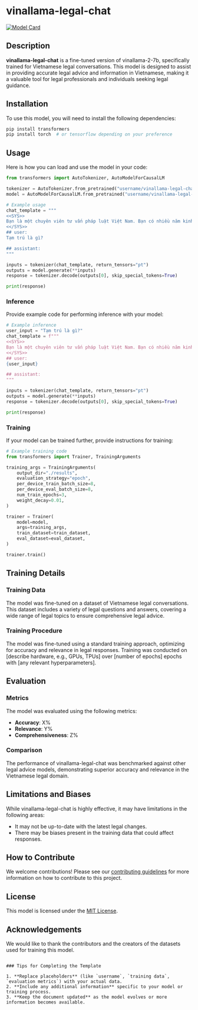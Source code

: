 
# vinallama-legal-chat

[![Model Card](https://img.shields.io/badge/Hugging%20Face-Model%20Card-blue)](https://huggingface.co/username/vinallama-legal-chat)

## Description

**vinallama-legal-chat** is a fine-tuned version of vinallama-2-7b, specifically trained for Vietnamese legal conversations. This model is designed to assist in providing accurate legal advice and information in Vietnamese, making it a valuable tool for legal professionals and individuals seeking legal guidance.

## Installation

To use this model, you will need to install the following dependencies:

```bash
pip install transformers
pip install torch  # or tensorflow depending on your preference
```

## Usage

Here is how you can load and use the model in your code:

```python
from transformers import AutoTokenizer, AutoModelForCausalLM

tokenizer = AutoTokenizer.from_pretrained("username/vinallama-legal-chat")
model = AutoModelForCausalLM.from_pretrained("username/vinallama-legal-chat")

# Example usage
chat_template = """
<<SYS>>
Bạn là một chuyên viên tư vấn pháp luật Việt Nam. Bạn có nhiều năm kinh nghiệm và kiến thức chuyên sâu. Bạn sẽ cung cấp câu trả lời về pháp luật, tư vấn luật pháp cho các câu hỏi của User.
<</SYS>>
## user:
Tạm trú là gì?

## assistant:
"""

inputs = tokenizer(chat_template, return_tensors="pt")
outputs = model.generate(**inputs)
response = tokenizer.decode(outputs[0], skip_special_tokens=True)

print(response)
```

### Inference

Provide example code for performing inference with your model:

```python
# Example inference
user_input = "Tạm trú là gì?"
chat_template = f"""
<<SYS>>
Bạn là một chuyên viên tư vấn pháp luật Việt Nam. Bạn có nhiều năm kinh nghiệm và kiến thức chuyên sâu. Bạn sẽ cung cấp câu trả lời về pháp luật, tư vấn luật pháp cho các câu hỏi của User.
<</SYS>>
## user:
{user_input}

## assistant:
"""

inputs = tokenizer(chat_template, return_tensors="pt")
outputs = model.generate(**inputs)
response = tokenizer.decode(outputs[0], skip_special_tokens=True)

print(response)
```

### Training

If your model can be trained further, provide instructions for training:

```python
# Example training code
from transformers import Trainer, TrainingArguments

training_args = TrainingArguments(
    output_dir="./results",
    evaluation_strategy="epoch",
    per_device_train_batch_size=8,
    per_device_eval_batch_size=8,
    num_train_epochs=3,
    weight_decay=0.01,
)

trainer = Trainer(
    model=model,
    args=training_args,
    train_dataset=train_dataset,
    eval_dataset=eval_dataset,
)

trainer.train()
```

## Training Details

### Training Data

The model was fine-tuned on a dataset of Vietnamese legal conversations. This dataset includes a variety of legal questions and answers, covering a wide range of legal topics to ensure comprehensive legal advice.

### Training Procedure

The model was fine-tuned using a standard training approach, optimizing for accuracy and relevance in legal responses. Training was conducted on [describe hardware, e.g., GPUs, TPUs] over [number of epochs] epochs with [any relevant hyperparameters].

## Evaluation

### Metrics

The model was evaluated using the following metrics:

- **Accuracy**: X%
- **Relevance**: Y%
- **Comprehensiveness**: Z%

### Comparison

The performance of vinallama-legal-chat was benchmarked against other legal advice models, demonstrating superior accuracy and relevance in the Vietnamese legal domain.

## Limitations and Biases

While vinallama-legal-chat is highly effective, it may have limitations in the following areas:
- It may not be up-to-date with the latest legal changes.
- There may be biases present in the training data that could affect responses.

## How to Contribute

We welcome contributions! Please see our [contributing guidelines](link_to_contributing_guidelines) for more information on how to contribute to this project.

## License

This model is licensed under the [MIT License](LICENSE).

## Acknowledgements

We would like to thank the contributors and the creators of the datasets used for training this model.
```

### Tips for Completing the Template

1. **Replace placeholders** (like `username`, `training data`, `evaluation metrics`) with your actual data.
2. **Include any additional information** specific to your model or training process.
3. **Keep the document updated** as the model evolves or more information becomes available.